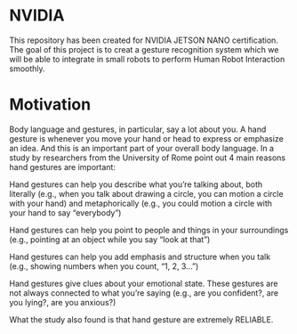 # NVIDIA
This repository has been created for NVIDIA JETSON NANO certification. The goal of this project is to creat a gesture recognition system which we will be able to integrate in small robots to perform Human Robot Interaction smoothly.
# Motivation
Body language and gestures, in particular, say a lot about you. A hand gesture is whenever you move your hand or head to express or emphasize an idea. And this is an important part of your overall body language. In a study by researchers from the University of Rome point out 4 main reasons hand gestures are important:​

Hand gestures can help you describe what you’re talking about, both literally (e.g., when you talk about drawing a circle, you can motion a circle with your hand) and metaphorically (e.g., you could motion a circle with your hand to say “everybody”)​

Hand gestures can help you point to people and things in your surroundings (e.g., pointing at an object while you say “look at that”)​

Hand gestures can help you add emphasis and structure when you talk (e.g., showing numbers when you count, “1, 2, 3…”)​

Hand gestures give clues about your emotional state. These gestures are not always connected to what you’re saying (e.g., are you confident?, are you lying?, are you anxious?)​

What the study also found is that hand gesture are extremely RELIABLE.​
